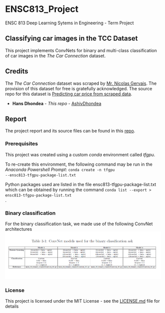 # ENSC813_Project
ENSC 813 Deep Learning Sytems in Engineering - Term Project

## Classifying car images in the TCC Dataset
This project implements ConvNets for binary and multi-class classification of car images in the *The Car Connection* dataset.

## Credits
The *The Car Connection* dataset was scraped by [Mr. Nicolas Gervais](https://github.com/nicolas-gervais). The provision of this dataset for free is gratefully acknowledged. The source repo for this dataset is [Predicting car price from scraped data](https://github.com/nicolas-gervais/predicting-car-price-from-scraped-data).

* **Hans Dhondea** - *This repo* - [AshivDhondea](https://github.com/AshivDhondea)

## Report
The project report and its source files can be found in this [repo](https://github.com/AshivDhondea/ENSC813_report).

### Prerequisites
This project was created using a custom *conda* environment called *tfgpu*. 

To re-create this environment, the following command may be run in the *Anaconda Powershell Prompt*: <code>conda create -n tfgpu --ensc813-tfgpu-package-list.txt </code>

Python packages used are listed in the file ensc813-tfgpu-package-list.txt which can be obtained by running the command <code>conda list --export > ensc813-tfgpu-package-list.txt </code>.

### Binary classification
For the binary classification task, we made use of the following ConvNet architectures
![ConvNet architectures for binary classification](https://github.com/AshivDhondea/ENSC813_Project/blob/master/output_files/convnets.png)

### License

This project is licensed under the MIT License - see the [LICENSE.md](https://github.com/AshivDhondea/ENSC813_Project/blob/master/LICENSE) file for details

